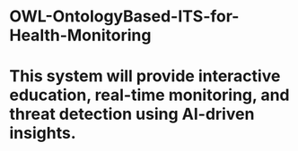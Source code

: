 # OWL-OntologyBased-ITS-for-Health-Monitoring
# This system will provide interactive education, real-time monitoring, and threat detection using AI-driven insights.
